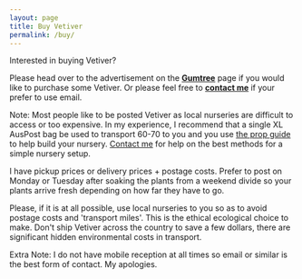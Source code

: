 ```yaml
---
layout: page
title: Buy Vetiver
permalink: /buy/
---
```

Interested in buying Vetiver?

Please head over to the advertisement on the [**Gumtree**](https://www.gumtree.com.au/s-ad/conondale/plants/vetiver-grass-chrysopogon-zizanioides-erosion-control-plant/1197803114) page if you would like to purchase some Vetiver. Or please feel free to [**contact me**](/contact/) if your prefer to use email.

Note: Most people like to be posted Vetiver as local nurseries are difficult to access or too expensive. In my experience, I recommend that a single XL AusPost bag be used to transport 60-70 to you and you use [the prop guide](/prop/) to help build your nursery. [Contact me](/contact) for help on the best methods for a simple nursery setup.

I have pickup prices or delivery prices + postage costs. Prefer to post on Monday or Tuesday after soaking the plants from a weekend divide so your plants arrive fresh depending on how far they have to go.

Please, if it is at all possible, use local nurseries to you so as to avoid postage costs and 'transport miles'. This is the ethical ecological choice to make. Don't ship Vetiver across the country to save a few dollars, there are significant hidden environmental costs in transport.

Extra Note: I do not have mobile reception at all times so email or similar is the best form of contact. My apologies.